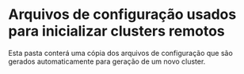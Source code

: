# Arquivos de configuração usados para inicializar clusters remotos
Esta pasta conterá uma cópia dos arquivos de configuração que são gerados
automaticamente para geração de um novo cluster.
